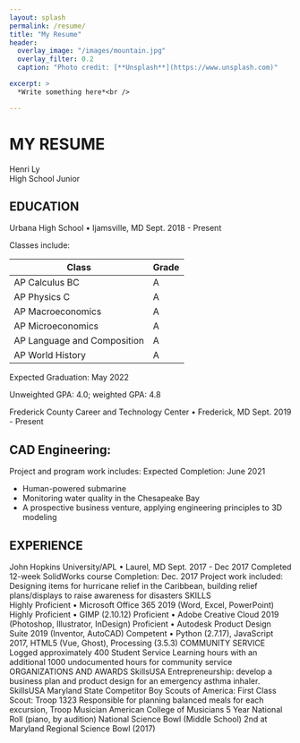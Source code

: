 ```yaml
---
layout: splash
permalink: /resume/
title: "My Resume"
header:
  overlay_image: "/images/mountain.jpg"
  overlay_filter: 0.2
  caption: "Photo credit: [**Unsplash**](https://www.unsplash.com)"

excerpt: >
  *Write something here*<br />

---
```


# MY RESUME
Henri Ly <br />
High School Junior

## EDUCATION
Urbana High School • Ijamsville, MD	Sept. 2018 - Present

Classes include: 	

| Class                       | Grade |
|-----------------------------|-------|
| AP Calculus BC              | A     |
| AP Physics C                | A     |
| AP Macroeconomics           | A     |
| AP Microeconomics           | A     |
| AP Language and Composition | A     |
| AP World History            | A     |

Expected Graduation: May 2022

Unweighted GPA: 4.0; weighted GPA: 4.8

Frederick County Career and Technology Center • Frederick, MD	Sept. 2019 - Present

## CAD Engineering:
Project and program work includes: 	Expected Completion: June 2021
 - Human-powered submarine
 - Monitoring water quality in the Chesapeake Bay
 - A prospective business venture, applying engineering principles to 3D modeling

## EXPERIENCE
John Hopkins University/APL • Laurel, MD	Sept. 2017 - Dec 2017
Completed 12-week SolidWorks course 	Completion: Dec. 2017
Project work included: Designing items for hurricane relief in the Caribbean, building relief plans/displays to raise awareness for disasters
SKILLS	
Highly Proficient • Microsoft Office 365 2019 (Word, Excel, PowerPoint)
Highly Proficient • GIMP (2.10.12)
Proficient • Adobe Creative Cloud 2019 (Photoshop, Illustrator, InDesign)
Proficient • Autodesk Product Design Suite 2019 (Inventor, AutoCAD)
Competent • Python (2.7.17), JavaScript 2017, HTML5 (Vue, Ghost), Processing (3.5.3)
COMMUNITY SERVICE
Logged approximately 400 Student Service Learning hours with an additional 1000 undocumented hours for community service
ORGANIZATIONS AND AWARDS
SkillsUSA
Entrepreneurship: develop a business plan and product design for an emergency asthma inhaler. SkillsUSA Maryland State Competitor
Boy Scouts of America: First Class Scout: Troop 1323
Responsible for planning balanced meals for each excursion, Troop Musician
American College of Musicians
5 Year National Roll (piano, by audition)
National Science Bowl (Middle School)
2nd at Maryland Regional Science Bowl (2017)
